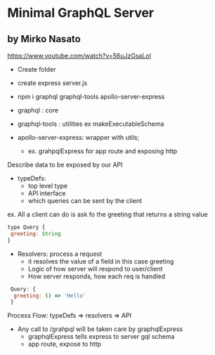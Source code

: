 # Minimal GraphQL Server
## by Mirko Nasato

https://www.youtube.com/watch?v=56uJzGsaLoI

* Create folder
* create express server.js

* npm i graphql graphql-tools apollo-server-express
* graphql : core
* graphql-tools : utilities ex makeExecutableSchema
* apollo-server-express: wrapper with utils; 
  - ex. grahpqlExpress for app route and exposing http

Describe data to be exposed by our API
* typeDefs: 
  - top level type
  - API interface
  - which queries can be sent by the client

ex. All a client can do is ask fo the greeting that returns a string value
```js
type Query {
 greeting: String
}
```

* Resolvers: process a request
  - it resolves the value of a field in this case greeting
  - Logic of how server will respond to user/client
  - How server responds, how each req is handled

```js
 Query: {
  greeting: () => 'Hello'
 }
```

Process Flow: typeDefs => resolvers => API 

* Any call to /grahpql will be taken care by graphqlExpress
  - graphqlExpress tells express to server gql schema 
  - app route, expose to http
  
  

